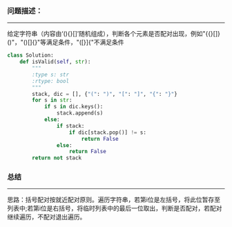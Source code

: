 ### 问题描述：
***
给定字符串（内容由‘(){}[]’随机组成），判断各个元素是否配对出现，例如"{{}[]}()"，"()[]{}"等满足条件，"([}]{"不满足条件
```python
class Solution:
    def isValid(self, str):
        """
        :type s: str
        :rtype: bool
        """
        stack, dic = [], {"(": ")", "[": "]", "{": "}"}
        for s in str:
            if s in dic.keys():
                stack.append(s)
            else:
                if stack:
                    if dic[stack.pop()] != s:
                        return False
                else:
                    return False
        return not stack
```
### 总结
***
思路：括号配对按就近配对原则。遍历字符串，若第i位是左括号，将此位暂存至列表中;若第i位是右括号，将临时列表中的最后一位取出，判断是否配对，若配对继续遍历，不配对退出遍历。
